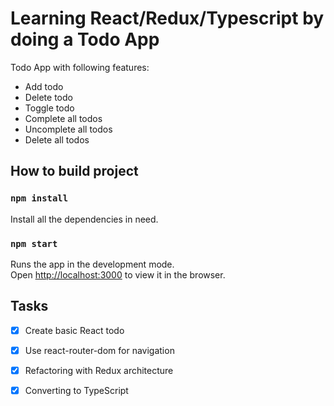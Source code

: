 # Learning React/Redux/Typescript by doing a Todo App
Todo App with following features:
- Add todo
- Delete todo
- Toggle todo
- Complete all todos
- Uncomplete all todos
- Delete all todos

## How to build project

### `npm install`

Install all the dependencies in need.

### `npm start`

Runs the app in the development mode.<br>
Open [http://localhost:3000](http://localhost:3000) to view it in the browser.

## Tasks

- [X] Create basic React todo
- [X] Use react-router-dom for navigation
- [X] Refactoring with Redux architecture
- [X] Converting to TypeScript

